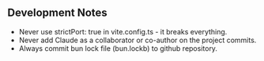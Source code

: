 ## Development Notes

- Never use strictPort: true in vite.config.ts - it breaks everything.
- Never add Claude as a collaborator or co-author on the project commits.
- Always commit bun lock file (bun.lockb) to github repository.